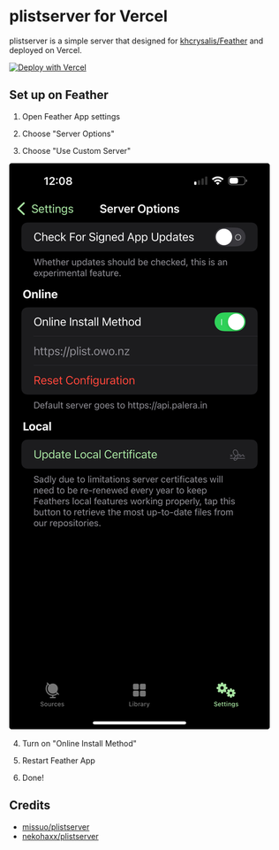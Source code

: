 # plistserver for Vercel

plistserver is a simple server that designed for [khcrysalis/Feather](https://github.com/khcrysalis/Feather) and deployed on Vercel.

[![Deploy with Vercel](https://vercel.com/button)](https://vercel.com/new/clone?repository-url=https%3A%2F%2Fgithub.com%2Fmissuo%2Fvercel-plistserver)


## Set up on Feather

1. Open Feather App settings

2. Choose "Server Options"

3. Choose "Use Custom Server"

![](./screenshots/screenshot1.jpeg)

4. Turn on "Online Install Method"

5. Restart Feather App

6. Done!

## Credits

- [missuo/plistserver](https://github.com/missuo/plistserver)
- [nekohaxx/plistserver](https://github.com/nekohaxx/plistserver)
